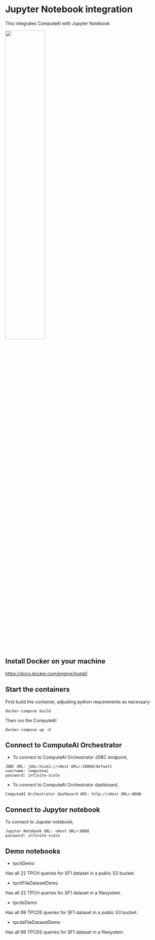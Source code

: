 # Jupyter Notebook integration

This integrates ComputeAI with Jupyter Notebook

<div align="left">
      <a href="https://www.youtube.com/watch?v=vuNvHGXCX-k">
         <img src="https://img.youtube.com/vi/vuNvHGXCX-k/0.jpg" style="width:50%;">
      </a>
</div>

## Install Docker on your machine

https://docs.docker.com/engine/install/

## Start the containers

First build the container, adjusting python requirements as necessary

```{bash}
docker-compose build
```

Then run the ComputeAI
```{bash}
docker-compose up -d
```

## Connect to ComputeAI Orchestrator

- To connect to ComputeAI Orchestrator JDBC endpoint,

```{bash}
JDBC URL: jdbc:hive2://<Host URL>:10000/default
username: computeai
password: infinite-scale
```

- To connect to ComputeAI Orchestrator dashboard,

```{bash}
ComputeAI Orchestrator dashboard URI: http://<Host URL>:8080
```

## Connect to Jupyter notebook

To connect to Juputer notebook, 

```{bash}
Jupyter Notebook URL: <Host URL>:8888
password: infinite-scale
```

## Demo notebooks

- tpchDemo

Has all 22 TPCH queries for SF1 dataset in a public S3 bucket.

- tpchFileDatasetDemo

Has all 22 TPCH queries for SF1 dataset in a filesystem.

- tpcdsDemo

Has all 99 TPCDS queries for SF1 dataset in a public S3 bucket. 

- tpcdsFileDatasetDemo

Has all 99 TPCDS queries for SF1 dataset in a filesystem.
